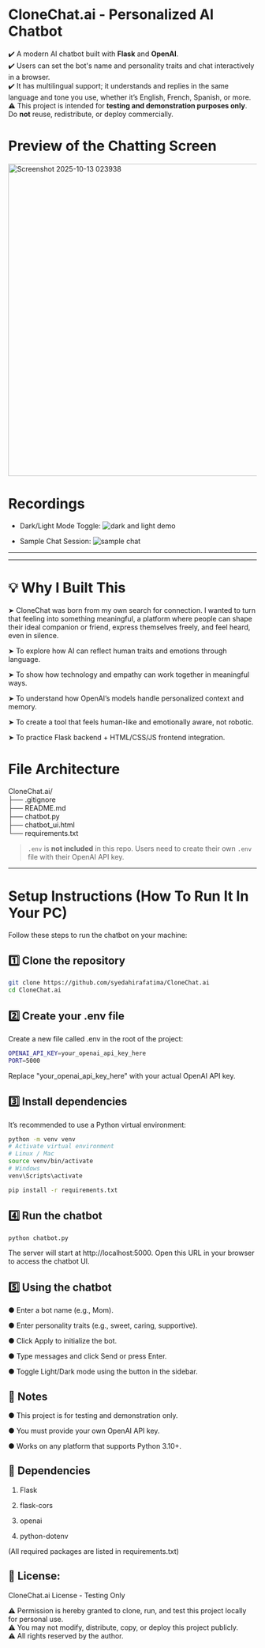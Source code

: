 # CloneChat.ai - Personalized AI Chatbot

✔️ A modern AI chatbot built with **Flask** and **OpenAI**. <br>
✔️ Users can set the bot's name and personality traits and chat interactively in a browser. <br> 
✔️ It has multilingual support; it understands and replies in the same language and tone you use, whether it’s English, French, Spanish, or more.<br> 
⚠️ This project is intended for **testing and demonstration purposes only**. Do **not** reuse, redistribute, or deploy commercially.


# Preview of the Chatting Screen
<img width="828" height="632" alt="Screenshot 2025-10-13 023938" src="https://github.com/user-attachments/assets/d495f3c2-e976-47fe-b518-5e5f5d09757f" />



# Recordings
- Dark/Light Mode Toggle: 
![dark and light demo](https://github.com/user-attachments/assets/8b9c3bed-88a5-4288-a636-963bc15af642)


- Sample Chat Session: 
![sample chat](https://github.com/user-attachments/assets/aef99cab-5414-4d8e-b69d-450d1a735d28)



---
---

# 💡 Why I Built This
➤ CloneChat was born from my own search for connection. I wanted to turn that feeling into something meaningful, a platform where people can shape their ideal companion or friend, express themselves freely, and feel heard, even in silence.<br> 

➤ To explore how AI can reflect human traits and emotions through language.

➤ To show how technology and empathy can work together in meaningful ways.

➤ To understand how OpenAI’s models handle personalized context and memory.

➤ To create a tool that feels human-like and emotionally aware, not robotic.

➤ To practice Flask backend + HTML/CSS/JS frontend integration.

# File Architecture
CloneChat.ai/<br>
├── .gitignore<br>
├── README.md<br>
├── chatbot.py<br>
├── chatbot_ui.html<br>
└── requirements.txt<br>

> `.env` is **not included** in this repo. Users need to create their own `.env` file with their OpenAI API key.

---

# Setup Instructions (How To Run It In Your PC)

Follow these steps to run the chatbot on your machine:

## 1️⃣ Clone the repository
```bash
git clone https://github.com/syedahirafatima/CloneChat.ai
cd CloneChat.ai
```
## 2️⃣ Create your .env file
Create a new file called .env in the root of the project:
```bash
OPENAI_API_KEY=your_openai_api_key_here
PORT=5000
```
Replace "your_openai_api_key_here" with your actual OpenAI API key.

## 3️⃣ Install dependencies
It’s recommended to use a Python virtual environment:
```bash
python -m venv venv
# Activate virtual environment
# Linux / Mac
source venv/bin/activate
# Windows
venv\Scripts\activate

pip install -r requirements.txt
```


## 4️⃣ Run the chatbot
```bash
python chatbot.py
```
The server will start at http://localhost:5000.
Open this URL in your browser to access the chatbot UI.


## 5️⃣ Using the chatbot
● Enter a bot name (e.g., Mom).<br>

● Enter personality traits (e.g., sweet, caring, supportive).<br>

● Click Apply to initialize the bot.<br>

● Type messages and click Send or press Enter.<br>

● Toggle Light/Dark mode using the button in the sidebar.<br>

## 📌 Notes

● This project is for testing and demonstration only.

● You must provide your own OpenAI API key.

● Works on any platform that supports Python 3.10+.

## 📌 Dependencies

1. Flask

2. flask-cors

3. openai

4. python-dotenv

(All required packages are listed in requirements.txt)

## 📌 License:
CloneChat.ai License - Testing Only

⚠️ Permission is hereby granted to clone, run, and test this project locally for personal use.  
⚠️ You may not modify, distribute, copy, or deploy this project publicly.  
⚠️ All rights reserved by the author.



